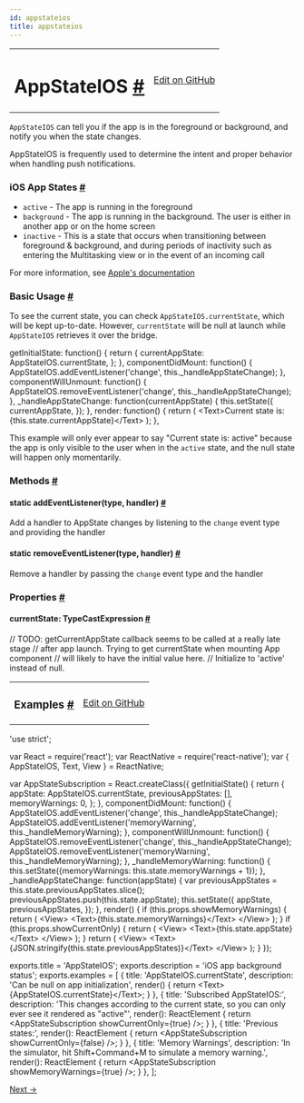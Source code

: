 ```yaml
---
id: appstateios
title: appstateios
---
```

<a id="content"></a><table width="100%"><tbody><tr><td><h1><a class="anchor" name="appstateios"></a>AppStateIOS <a class="hash-link" href="docs/appstateios.html#appstateios">#</a></h1></td><td style="text-align:right;"><a target="_blank" href="https://github.com/facebook/react-native/blob/0.27-stable/Libraries/AppStateIOS/AppStateIOS.ios.js">Edit on GitHub</a></td></tr></tbody></table><div><div><p><code>AppStateIOS</code> can tell you if the app is in the foreground or background,
and notify you when the state changes.</p><p>AppStateIOS is frequently used to determine the intent and proper behavior when
handling push notifications.</p><h3><a class="anchor" name="ios-app-states"></a>iOS App States <a class="hash-link" href="docs/appstateios.html#ios-app-states">#</a></h3><ul><li><code>active</code> - The app is running in the foreground</li><li><code>background</code> - The app is running in the background. The user is either
 in another app or on the home screen</li><li><code>inactive</code> - This is a state that occurs when transitioning between
   foreground &amp; background, and during periods of inactivity such as
   entering the Multitasking view or in the event of an incoming call</li></ul><p>For more information, see
<a href="https://developer.apple.com/library/ios/documentation/iPhone/Conceptual/iPhoneOSProgrammingGuide/TheAppLifeCycle/TheAppLifeCycle.html" target="_blank">Apple's documentation</a></p><h3><a class="anchor" name="basic-usage"></a>Basic Usage <a class="hash-link" href="docs/appstateios.html#basic-usage">#</a></h3><p>To see the current state, you can check <code>AppStateIOS.currentState</code>, which
will be kept up-to-date. However, <code>currentState</code> will be null at launch
while <code>AppStateIOS</code> retrieves it over the bridge.</p><div class="prism language-javascript">getInitialState<span class="token punctuation">:</span> <span class="token keyword">function</span><span class="token punctuation">(</span><span class="token punctuation">)</span> <span class="token punctuation">{</span>
  <span class="token keyword">return</span> <span class="token punctuation">{</span>
    currentAppState<span class="token punctuation">:</span> AppStateIOS<span class="token punctuation">.</span>currentState<span class="token punctuation">,</span>
  <span class="token punctuation">}</span><span class="token punctuation">;</span>
<span class="token punctuation">}</span><span class="token punctuation">,</span>
componentDidMount<span class="token punctuation">:</span> <span class="token keyword">function</span><span class="token punctuation">(</span><span class="token punctuation">)</span> <span class="token punctuation">{</span>
  AppStateIOS<span class="token punctuation">.</span><span class="token function">addEventListener<span class="token punctuation">(</span></span><span class="token string">'change'</span><span class="token punctuation">,</span> <span class="token keyword">this</span><span class="token punctuation">.</span>_handleAppStateChange<span class="token punctuation">)</span><span class="token punctuation">;</span>
<span class="token punctuation">}</span><span class="token punctuation">,</span>
componentWillUnmount<span class="token punctuation">:</span> <span class="token keyword">function</span><span class="token punctuation">(</span><span class="token punctuation">)</span> <span class="token punctuation">{</span>
  AppStateIOS<span class="token punctuation">.</span><span class="token function">removeEventListener<span class="token punctuation">(</span></span><span class="token string">'change'</span><span class="token punctuation">,</span> <span class="token keyword">this</span><span class="token punctuation">.</span>_handleAppStateChange<span class="token punctuation">)</span><span class="token punctuation">;</span>
<span class="token punctuation">}</span><span class="token punctuation">,</span>
_handleAppStateChange<span class="token punctuation">:</span> <span class="token keyword">function</span><span class="token punctuation">(</span>currentAppState<span class="token punctuation">)</span> <span class="token punctuation">{</span>
  <span class="token keyword">this</span><span class="token punctuation">.</span><span class="token function">setState<span class="token punctuation">(</span></span><span class="token punctuation">{</span> currentAppState<span class="token punctuation">,</span> <span class="token punctuation">}</span><span class="token punctuation">)</span><span class="token punctuation">;</span>
<span class="token punctuation">}</span><span class="token punctuation">,</span>
render<span class="token punctuation">:</span> <span class="token keyword">function</span><span class="token punctuation">(</span><span class="token punctuation">)</span> <span class="token punctuation">{</span>
  <span class="token keyword">return</span> <span class="token punctuation">(</span>
    &lt;Text<span class="token operator">&gt;</span>Current state is<span class="token punctuation">:</span> <span class="token punctuation">{</span><span class="token keyword">this</span><span class="token punctuation">.</span>state<span class="token punctuation">.</span>currentAppState<span class="token punctuation">}</span>&lt;<span class="token operator">/</span>Text<span class="token operator">&gt;</span>
  <span class="token punctuation">)</span><span class="token punctuation">;</span>
<span class="token punctuation">}</span><span class="token punctuation">,</span></div><p>This example will only ever appear to say "Current state is: active" because
the app is only visible to the user when in the <code>active</code> state, and the null
state will happen only momentarily.</p></div><span><h3><a class="anchor" name="methods"></a>Methods <a class="hash-link" href="docs/appstateios.html#methods">#</a></h3><div class="props"><div class="prop"><h4 class="propTitle"><a class="anchor" name="addeventlistener"></a><span class="propType">static </span>addEventListener<span class="propType">(type, handler)</span> <a class="hash-link" href="docs/appstateios.html#addeventlistener">#</a></h4><div><p>Add a handler to AppState changes by listening to the <code>change</code> event type
and providing the handler</p></div></div><div class="prop"><h4 class="propTitle"><a class="anchor" name="removeeventlistener"></a><span class="propType">static </span>removeEventListener<span class="propType">(type, handler)</span> <a class="hash-link" href="docs/appstateios.html#removeeventlistener">#</a></h4><div><p>Remove a handler by passing the <code>change</code> event type and the handler</p></div></div></div></span><span><h3><a class="anchor" name="properties"></a>Properties <a class="hash-link" href="docs/appstateios.html#properties">#</a></h3><div class="props"><div class="prop"><h4 class="propTitle"><a class="anchor" name="currentstate"></a>currentState<span class="propType">: TypeCastExpression</span> <a class="hash-link" href="docs/appstateios.html#currentstate">#</a></h4><div><p>// TODO: getCurrentAppState callback seems to be called at a really late stage
// after app launch. Trying to get currentState when mounting App component
// will likely to have the initial value here.
// Initialize to 'active' instead of null.</p></div></div></div></span></div><div><div><table width="100%"><tbody><tr><td><h3><a class="anchor" name="examples"></a>Examples <a class="hash-link" href="docs/appstateios.html#examples">#</a></h3></td><td style="text-align:right;"><a target="_blank" href="https://github.com/facebook/react-native/blob/0.27-stable/Examples/UIExplorer/AppStateIOSExample.js">Edit on GitHub</a></td></tr></tbody></table><div class="prism language-javascript"><span class="token string">'use strict'</span><span class="token punctuation">;</span>

<span class="token keyword">var</span> React <span class="token operator">=</span> <span class="token function">require<span class="token punctuation">(</span></span><span class="token string">'react'</span><span class="token punctuation">)</span><span class="token punctuation">;</span>
<span class="token keyword">var</span> ReactNative <span class="token operator">=</span> <span class="token function">require<span class="token punctuation">(</span></span><span class="token string">'react-native'</span><span class="token punctuation">)</span><span class="token punctuation">;</span>
<span class="token keyword">var</span> <span class="token punctuation">{</span>
  AppStateIOS<span class="token punctuation">,</span>
  Text<span class="token punctuation">,</span>
  View
<span class="token punctuation">}</span> <span class="token operator">=</span> ReactNative<span class="token punctuation">;</span>

<span class="token keyword">var</span> AppStateSubscription <span class="token operator">=</span> React<span class="token punctuation">.</span><span class="token function">createClass<span class="token punctuation">(</span></span><span class="token punctuation">{</span>
  <span class="token function">getInitialState<span class="token punctuation">(</span></span><span class="token punctuation">)</span> <span class="token punctuation">{</span>
    <span class="token keyword">return</span> <span class="token punctuation">{</span>
      appState<span class="token punctuation">:</span> AppStateIOS<span class="token punctuation">.</span>currentState<span class="token punctuation">,</span>
      previousAppStates<span class="token punctuation">:</span> <span class="token punctuation">[</span><span class="token punctuation">]</span><span class="token punctuation">,</span>
      memoryWarnings<span class="token punctuation">:</span> <span class="token number">0</span><span class="token punctuation">,</span>
    <span class="token punctuation">}</span><span class="token punctuation">;</span>
  <span class="token punctuation">}</span><span class="token punctuation">,</span>
  componentDidMount<span class="token punctuation">:</span> <span class="token keyword">function</span><span class="token punctuation">(</span><span class="token punctuation">)</span> <span class="token punctuation">{</span>
    AppStateIOS<span class="token punctuation">.</span><span class="token function">addEventListener<span class="token punctuation">(</span></span><span class="token string">'change'</span><span class="token punctuation">,</span> <span class="token keyword">this</span><span class="token punctuation">.</span>_handleAppStateChange<span class="token punctuation">)</span><span class="token punctuation">;</span>
    AppStateIOS<span class="token punctuation">.</span><span class="token function">addEventListener<span class="token punctuation">(</span></span><span class="token string">'memoryWarning'</span><span class="token punctuation">,</span> <span class="token keyword">this</span><span class="token punctuation">.</span>_handleMemoryWarning<span class="token punctuation">)</span><span class="token punctuation">;</span>
  <span class="token punctuation">}</span><span class="token punctuation">,</span>
  componentWillUnmount<span class="token punctuation">:</span> <span class="token keyword">function</span><span class="token punctuation">(</span><span class="token punctuation">)</span> <span class="token punctuation">{</span>
    AppStateIOS<span class="token punctuation">.</span><span class="token function">removeEventListener<span class="token punctuation">(</span></span><span class="token string">'change'</span><span class="token punctuation">,</span> <span class="token keyword">this</span><span class="token punctuation">.</span>_handleAppStateChange<span class="token punctuation">)</span><span class="token punctuation">;</span>
    AppStateIOS<span class="token punctuation">.</span><span class="token function">removeEventListener<span class="token punctuation">(</span></span><span class="token string">'memoryWarning'</span><span class="token punctuation">,</span> <span class="token keyword">this</span><span class="token punctuation">.</span>_handleMemoryWarning<span class="token punctuation">)</span><span class="token punctuation">;</span>
  <span class="token punctuation">}</span><span class="token punctuation">,</span>
  _handleMemoryWarning<span class="token punctuation">:</span> <span class="token keyword">function</span><span class="token punctuation">(</span><span class="token punctuation">)</span> <span class="token punctuation">{</span>
    <span class="token keyword">this</span><span class="token punctuation">.</span><span class="token function">setState<span class="token punctuation">(</span></span><span class="token punctuation">{</span>memoryWarnings<span class="token punctuation">:</span> <span class="token keyword">this</span><span class="token punctuation">.</span>state<span class="token punctuation">.</span>memoryWarnings <span class="token operator">+</span> <span class="token number">1</span><span class="token punctuation">}</span><span class="token punctuation">)</span><span class="token punctuation">;</span>
  <span class="token punctuation">}</span><span class="token punctuation">,</span>
  _handleAppStateChange<span class="token punctuation">:</span> <span class="token keyword">function</span><span class="token punctuation">(</span>appState<span class="token punctuation">)</span> <span class="token punctuation">{</span>
    <span class="token keyword">var</span> previousAppStates <span class="token operator">=</span> <span class="token keyword">this</span><span class="token punctuation">.</span>state<span class="token punctuation">.</span>previousAppStates<span class="token punctuation">.</span><span class="token function">slice<span class="token punctuation">(</span></span><span class="token punctuation">)</span><span class="token punctuation">;</span>
    previousAppStates<span class="token punctuation">.</span><span class="token function">push<span class="token punctuation">(</span></span><span class="token keyword">this</span><span class="token punctuation">.</span>state<span class="token punctuation">.</span>appState<span class="token punctuation">)</span><span class="token punctuation">;</span>
    <span class="token keyword">this</span><span class="token punctuation">.</span><span class="token function">setState<span class="token punctuation">(</span></span><span class="token punctuation">{</span>
      appState<span class="token punctuation">,</span>
      previousAppStates<span class="token punctuation">,</span>
    <span class="token punctuation">}</span><span class="token punctuation">)</span><span class="token punctuation">;</span>
  <span class="token punctuation">}</span><span class="token punctuation">,</span>
  <span class="token function">render<span class="token punctuation">(</span></span><span class="token punctuation">)</span> <span class="token punctuation">{</span>
    <span class="token keyword">if</span> <span class="token punctuation">(</span><span class="token keyword">this</span><span class="token punctuation">.</span>props<span class="token punctuation">.</span>showMemoryWarnings<span class="token punctuation">)</span> <span class="token punctuation">{</span>
      <span class="token keyword">return</span> <span class="token punctuation">(</span>
        &lt;View<span class="token operator">&gt;</span>
          &lt;Text<span class="token operator">&gt;</span><span class="token punctuation">{</span><span class="token keyword">this</span><span class="token punctuation">.</span>state<span class="token punctuation">.</span>memoryWarnings<span class="token punctuation">}</span>&lt;<span class="token operator">/</span>Text<span class="token operator">&gt;</span>
        &lt;<span class="token operator">/</span>View<span class="token operator">&gt;</span>
      <span class="token punctuation">)</span><span class="token punctuation">;</span>
    <span class="token punctuation">}</span>
    <span class="token keyword">if</span> <span class="token punctuation">(</span><span class="token keyword">this</span><span class="token punctuation">.</span>props<span class="token punctuation">.</span>showCurrentOnly<span class="token punctuation">)</span> <span class="token punctuation">{</span>
      <span class="token keyword">return</span> <span class="token punctuation">(</span>
        &lt;View<span class="token operator">&gt;</span>
          &lt;Text<span class="token operator">&gt;</span><span class="token punctuation">{</span><span class="token keyword">this</span><span class="token punctuation">.</span>state<span class="token punctuation">.</span>appState<span class="token punctuation">}</span>&lt;<span class="token operator">/</span>Text<span class="token operator">&gt;</span>
        &lt;<span class="token operator">/</span>View<span class="token operator">&gt;</span>
      <span class="token punctuation">)</span><span class="token punctuation">;</span>
    <span class="token punctuation">}</span>
    <span class="token keyword">return</span> <span class="token punctuation">(</span>
      &lt;View<span class="token operator">&gt;</span>
        &lt;Text<span class="token operator">&gt;</span><span class="token punctuation">{</span>JSON<span class="token punctuation">.</span><span class="token function">stringify<span class="token punctuation">(</span></span><span class="token keyword">this</span><span class="token punctuation">.</span>state<span class="token punctuation">.</span>previousAppStates<span class="token punctuation">)</span><span class="token punctuation">}</span>&lt;<span class="token operator">/</span>Text<span class="token operator">&gt;</span>
      &lt;<span class="token operator">/</span>View<span class="token operator">&gt;</span>
    <span class="token punctuation">)</span><span class="token punctuation">;</span>
  <span class="token punctuation">}</span>
<span class="token punctuation">}</span><span class="token punctuation">)</span><span class="token punctuation">;</span>

exports<span class="token punctuation">.</span>title <span class="token operator">=</span> <span class="token string">'AppStateIOS'</span><span class="token punctuation">;</span>
exports<span class="token punctuation">.</span>description <span class="token operator">=</span> <span class="token string">'iOS app background status'</span><span class="token punctuation">;</span>
exports<span class="token punctuation">.</span>examples <span class="token operator">=</span> <span class="token punctuation">[</span>
  <span class="token punctuation">{</span>
    title<span class="token punctuation">:</span> <span class="token string">'AppStateIOS.currentState'</span><span class="token punctuation">,</span>
    description<span class="token punctuation">:</span> <span class="token string">'Can be null on app initialization'</span><span class="token punctuation">,</span>
    <span class="token function">render<span class="token punctuation">(</span></span><span class="token punctuation">)</span> <span class="token punctuation">{</span> <span class="token keyword">return</span> &lt;Text<span class="token operator">&gt;</span><span class="token punctuation">{</span>AppStateIOS<span class="token punctuation">.</span>currentState<span class="token punctuation">}</span>&lt;<span class="token operator">/</span>Text<span class="token operator">&gt;</span><span class="token punctuation">;</span> <span class="token punctuation">}</span>
  <span class="token punctuation">}</span><span class="token punctuation">,</span>
  <span class="token punctuation">{</span>
    title<span class="token punctuation">:</span> <span class="token string">'Subscribed AppStateIOS:'</span><span class="token punctuation">,</span>
    description<span class="token punctuation">:</span> <span class="token string">'This changes according to the current state, so you can only ever see it rendered as "active"'</span><span class="token punctuation">,</span>
    <span class="token function">render<span class="token punctuation">(</span></span><span class="token punctuation">)</span><span class="token punctuation">:</span> ReactElement <span class="token punctuation">{</span> <span class="token keyword">return</span> &lt;AppStateSubscription showCurrentOnly<span class="token operator">=</span><span class="token punctuation">{</span><span class="token boolean">true</span><span class="token punctuation">}</span> <span class="token operator">/</span><span class="token operator">&gt;</span><span class="token punctuation">;</span> <span class="token punctuation">}</span>
  <span class="token punctuation">}</span><span class="token punctuation">,</span>
  <span class="token punctuation">{</span>
    title<span class="token punctuation">:</span> <span class="token string">'Previous states:'</span><span class="token punctuation">,</span>
    <span class="token function">render<span class="token punctuation">(</span></span><span class="token punctuation">)</span><span class="token punctuation">:</span> ReactElement <span class="token punctuation">{</span> <span class="token keyword">return</span> &lt;AppStateSubscription showCurrentOnly<span class="token operator">=</span><span class="token punctuation">{</span><span class="token boolean">false</span><span class="token punctuation">}</span> <span class="token operator">/</span><span class="token operator">&gt;</span><span class="token punctuation">;</span> <span class="token punctuation">}</span>
  <span class="token punctuation">}</span><span class="token punctuation">,</span>
  <span class="token punctuation">{</span>
    title<span class="token punctuation">:</span> <span class="token string">'Memory Warnings'</span><span class="token punctuation">,</span>
    description<span class="token punctuation">:</span> <span class="token string">'In the simulator, hit Shift+Command+M to simulate a memory warning.'</span><span class="token punctuation">,</span>
    <span class="token function">render<span class="token punctuation">(</span></span><span class="token punctuation">)</span><span class="token punctuation">:</span> ReactElement <span class="token punctuation">{</span> <span class="token keyword">return</span> &lt;AppStateSubscription showMemoryWarnings<span class="token operator">=</span><span class="token punctuation">{</span><span class="token boolean">true</span><span class="token punctuation">}</span> <span class="token operator">/</span><span class="token operator">&gt;</span><span class="token punctuation">;</span> <span class="token punctuation">}</span>
  <span class="token punctuation">}</span><span class="token punctuation">,</span>
<span class="token punctuation">]</span><span class="token punctuation">;</span></div></div></div><div class="docs-prevnext"><a class="docs-next" href="docs/appstate.html#content">Next →</a></div>